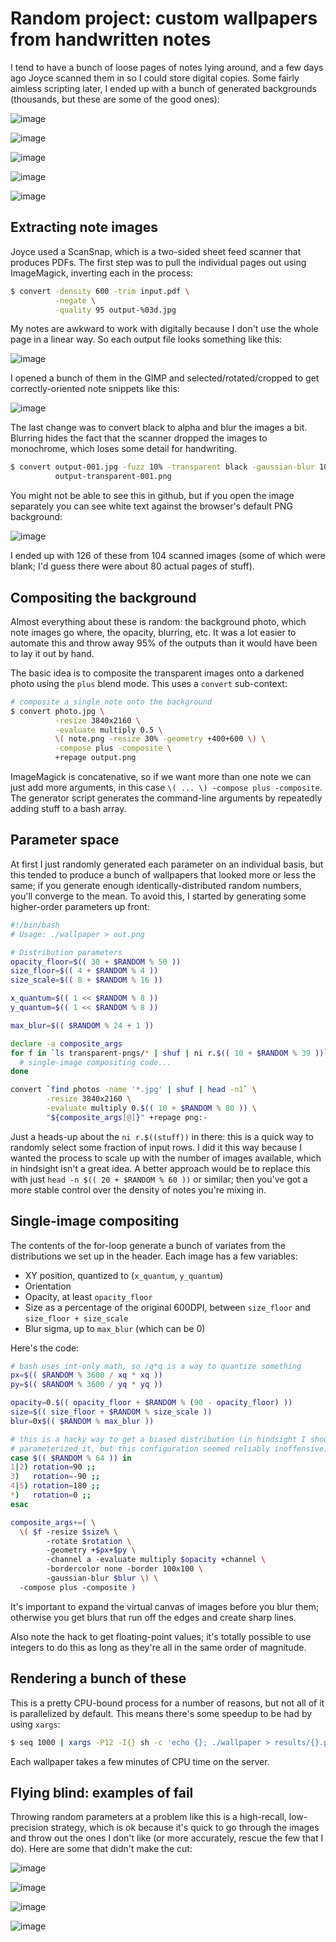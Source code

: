 # Random project: custom wallpapers from handwritten notes
I tend to have a bunch of loose pages of notes lying around, and a few days ago
Joyce scanned them in so I could store digital copies. Some fairly aimless
scripting later, I ended up with a bunch of generated backgrounds (thousands,
but these are some of the good ones):

![image](http://spencertipping.com/note-wallpaper-1.png)

![image](http://spencertipping.com/note-wallpaper-2.png)

![image](http://spencertipping.com/note-wallpaper-3.png)

![image](http://spencertipping.com/note-wallpaper-4.png)

![image](http://spencertipping.com/note-wallpaper-5.png)

## Extracting note images
Joyce used a ScanSnap, which is a two-sided sheet feed scanner that produces
PDFs. The first step was to pull the individual pages out using ImageMagick,
inverting each in the process:

```sh
$ convert -density 600 -trim input.pdf \
          -negate \
          -quality 95 output-%03d.jpg
```

My notes are awkward to work with digitally because I don't use the whole page
in a linear way. So each output file looks something like this:

![image](http://spencertipping.com/note-wallpaper-extracted-1.jpg)

I opened a bunch of them in the GIMP and selected/rotated/cropped to get
correctly-oriented note snippets like this:

![image](http://spencertipping.com/note-wallpaper-extracted-2.png)

The last change was to convert black to alpha and blur the images a bit.
Blurring hides the fact that the scanner dropped the images to monochrome, which
loses some detail for handwriting.

```sh
$ convert output-001.jpg -fuzz 10% -transparent black -gaussian-blur 10x2 \
          output-transparent-001.png
```

You might not be able to see this in github, but if you open the image
separately you can see white text against the browser's default PNG background:

![image](http://spencertipping.com/note-wallpaper-extracted-3.png)

I ended up with 126 of these from 104 scanned images (some of which were blank;
I'd guess there were about 80 actual pages of stuff).

## Compositing the background
Almost everything about these is random: the background photo, which note images
go where, the opacity, blurring, etc. It was a lot easier to automate this and
throw away 95% of the outputs than it would have been to lay it out by hand.

The basic idea is to composite the transparent images onto a darkened photo
using the `plus` blend mode. This uses a `convert` sub-context:

```sh
# composite a single note onto the background
$ convert photo.jpg \
          -resize 3840x2160 \
          -evaluate multiply 0.5 \
          \( note.png -resize 30% -geometry +400+600 \) \
          -compose plus -composite \
          +repage output.png
```

ImageMagick is concatenative, so if we want more than one note we can just add
more arguments, in this case `\( ... \) -compose plus -composite`. The generator
script generates the command-line arguments by repeatedly adding stuff to a bash
array.

## Parameter space
At first I just randomly generated each parameter on an individual basis, but
this tended to produce a bunch of wallpapers that looked more or less the same;
if you generate enough identically-distributed random numbers, you'll converge
to the mean. To avoid this, I started by generating some higher-order parameters
up front:

```sh
#!/bin/bash
# Usage: ./wallpaper > out.png

# Distribution parameters
opacity_floor=$(( 30 + $RANDOM % 50 ))
size_floor=$(( 4 + $RANDOM % 4 ))
size_scale=$(( 8 + $RANDOM % 16 ))

x_quantum=$(( 1 << $RANDOM % 8 ))
y_quantum=$(( 1 << $RANDOM % 8 ))

max_blur=$(( $RANDOM % 24 + 1 ))

declare -a composite_args
for f in `ls transparent-pngs/* | shuf | ni r.$(( 10 + $RANDOM % 39 ))`; do
  # single-image compositing code...
done

convert `find photos -name '*.jpg' | shuf | head -n1` \
        -resize 3840x2160 \
        -evaluate multiply 0.$(( 10 + $RANDOM % 80 )) \
        "${composite_args[@]}" +repage png:-
```

Just a heads-up about the `ni r.$((stuff))` in there: this is a quick way to
randomly select some fraction of input rows. I did it this way because I wanted
the process to scale up with the number of images available, which in hindsight
isn't a great idea. A better approach would be to replace this with just
`head -n $(( 20 + $RANDOM % 60 ))` or similar; then you've got a more stable
control over the density of notes you're mixing in.

## Single-image compositing
The contents of the for-loop generate a bunch of variates from the distributions
we set up in the header. Each image has a few variables:

- XY position, quantized to (`x_quantum`, `y_quantum`)
- Orientation
- Opacity, at least `opacity_floor`
- Size as a percentage of the original 600DPI, between `size_floor` and
  `size_floor + size_scale`
- Blur sigma, up to `max_blur` (which can be 0)

Here's the code:

```sh
# bash uses int-only math, so /q*q is a way to quantize something
px=$(( $RANDOM % 3600 / xq * xq ))
py=$(( $RANDOM % 3600 / yq * yq ))

opacity=0.$(( opacity_floor + $RANDOM % (90 - opacity_floor) ))
size=$(( size_floor + $RANDOM % size_scale ))
blur=0x$(( $RANDOM % max_blur ))

# this is a hacky way to get a biased distribution (in hindsight I should have
# parameterized it, but this configuration seemed reliably inoffensive)
case $(( $RANDOM % 64 )) in
1|2) rotation=90 ;;
3)   rotation=-90 ;;
4|5) rotation=180 ;;
*)   rotation=0 ;;
esac

composite_args+=( \
  \( $f -resize $size% \
        -rotate $rotation \
        -geometry +$px+$py \
        -channel a -evaluate multiply $opacity +channel \
        -bordercolor none -border 100x100 \
        -gaussian-blur $blur \) \
  -compose plus -composite )
```

It's important to expand the virtual canvas of images before you blur them;
otherwise you get blurs that run off the edges and create sharp lines.

Also note the hack to get floating-point values; it's totally possible to use
integers to do this as long as they're all in the same order of magnitude.

## Rendering a bunch of these
This is a pretty CPU-bound process for a number of reasons, but not all of it is
parallelized by default. This means there's some speedup to be had by using
`xargs`:

```sh
$ seq 1000 | xargs -P12 -I{} sh -c 'echo {}; ./wallpaper > results/{}.png'
```

Each wallpaper takes a few minutes of CPU time on the server.

## Flying blind: examples of fail
Throwing random parameters at a problem like this is a high-recall,
low-precision strategy, which is ok because it's quick to go through the images
and throw out the ones I don't like (or more accurately, rescue the few that I
do). Here are some that didn't make the cut:

![image](http://spencertipping.com/note-wallpaper-bogus-1.png)

![image](http://spencertipping.com/note-wallpaper-bogus-2.png)

![image](http://spencertipping.com/note-wallpaper-bogus-3.png)

![image](http://spencertipping.com/note-wallpaper-bogus-4.png)
